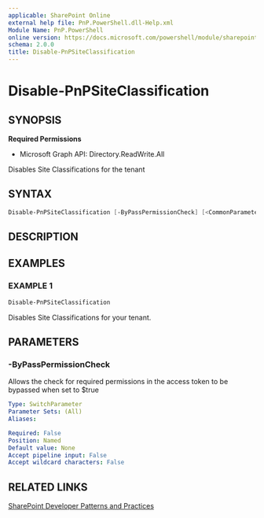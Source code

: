 ```yaml
---
applicable: SharePoint Online
external help file: PnP.PowerShell.dll-Help.xml
Module Name: PnP.PowerShell
online version: https://docs.microsoft.com/powershell/module/sharepoint-pnp/disable-pnpsiteclassification
schema: 2.0.0
title: Disable-PnPSiteClassification
---
```


# Disable-PnPSiteClassification

## SYNOPSIS

**Required Permissions**

  * Microsoft Graph API: Directory.ReadWrite.All

Disables Site Classifications for the tenant

## SYNTAX

```powershell
Disable-PnPSiteClassification [-ByPassPermissionCheck] [<CommonParameters>]
```

## DESCRIPTION

## EXAMPLES

### EXAMPLE 1
```powershell
Disable-PnPSiteClassification
```

Disables Site Classifications for your tenant.

## PARAMETERS

### -ByPassPermissionCheck
Allows the check for required permissions in the access token to be bypassed when set to $true

```yaml
Type: SwitchParameter
Parameter Sets: (All)
Aliases:

Required: False
Position: Named
Default value: None
Accept pipeline input: False
Accept wildcard characters: False
```

## RELATED LINKS

[SharePoint Developer Patterns and Practices](https://aka.ms/sppnp)